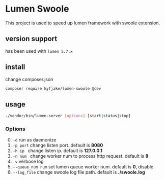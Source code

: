 # Lumen Swoole

This project is used to speed up lumen framework with swoole extension.

## version support

has been used with ``lumen 5.7.x``

## install

change composer.json

```bash
composer require kyfjake/lumen-swoole @dev
```

## usage

```bash
./vendor/bin/lumen-server [options] [start|status|stop]
```

### Options

0. ``-d`` run as daemonize
1. ``-p port`` change listen port. default is **8080**
2. ``-h ip `` change listen ip. default is **127.0.0.1**
3. ``-n num `` change worker num to process http request. default is **8** 
4. ```-v``` verbose log
5. ``--queue_num num`` set lumen queue worker num. default is **0**, disable
6. ``--log_file`` change swoole log file path. default is **./swoole.log**
